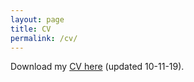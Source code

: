 ```yaml
---
layout: page
title: CV
permalink: /cv/
---
```


Download my <a href="/files/Brubach-CV-10-11-19.pdf" target="_blank">CV here</a> (updated 10-11-19).












